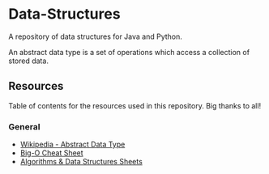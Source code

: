 # Data-Structures

A repository of data structures for Java and Python.

An abstract data type is a set of operations which access a collection of stored data.

## Resources

Table of contents for the resources used in this repository. Big thanks to all!

### General

- [Wikipedia - Abstract Data Type][1]
- [Big-O Cheat Sheet][2]
- [Algorithms & Data Structures Sheets][3]

[1]: https://www.bigocheatsheet.com/
[2]: https://en.wikipedia.org/wiki/Abstract_data_type
[3]: https://cooervo.github.io/Algorithms-DataStructures-BigONotation/index.html